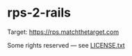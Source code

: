 # rps-2-rails

Target: https://rps.matchthetarget.com

Some rights reserved — see [LICENSE.txt](LICENSE.txt)
